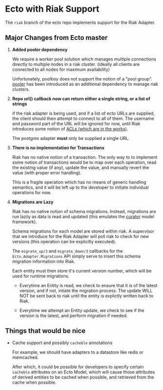 # Ecto with Riak Support

The `riak` branch of the ecto repo implements support for the Riak Adapter.

## Major Changes from Ecto master

1. **Added pooler dependency**

    We require a worker pool solution which manages multiple connections directly to multiple nodes in a riak cluster. (ideally all clients are connected to all nodes for maximum availability)

    Unfortunately, poolboy does not support the notion of a "pool group". [pooler](https://github.com/seth/pooler) has been introduced as an additional dependency to manage riak clusters.

2. **Repo url() callback now can return either a single string, or a list of strings**

    if the riak adapter is being used, and if a list of ecto URLs are supplied, the client should then attempt to connect to all of them. The username and password part of the URL will be ignored for now, until Riak introduces some notion of [ACLs (which are in the works)](https://github.com/basho/riak/issues/355). 

    The postgres adapter **must** only be supplied a single URL.

3. **There is no implementation for Transactions**

    Riak has no native notion of a transaction. The only way to to implement some notion of transactions would be to map over each operation, read the existing value (if any), update the value, and manually revert the value (with proper error handling).

    This is a fragile operation which has no means of generic handling semantics, and it will be left up to the developer to initiate individual operations for now.

4. **Migrations are Lazy**

    Riak has no native notion of schema migrations. Instead, migrations are run lazily as data is read and updated (this emulates the [curator](https://github.com/braintree/curator) model framework).

    Schema migrations for each model are stored within riak. A supervisor that we introduce for the Riak Adapter will poll riak to check for new versions (this operation can be explicitly executed).

    The `migrate_up/3` and `migrate_down/3` callbacks for the `Ecto.Adapter.Migrations` API simply serve to insert this schema migration information into Riak.

    Each entity must then store it's current version number, which will be used for runtime migrations.

    * Everytime an Entity is read, we check to ensure that it is of the latest version, and if not, intiate the migration process. The update WILL NOT be sent back to riak until the entity is explictly written back to Riak.

    * Everytime we attempt an Entity update, we check to see if the version is the latest, and perform migration if needed.

## Things that would be nice

* Cache support and possibly `cacheble` annotations

    For example, we should have adapters to a datastore like redis or memcached.

    After which, it could be possible for developers to specify certain `cacheble` attributes on an Ecto Model, which will cause those attributes of derived entities to be cached when possible, and retrieved from the cache when possible.
